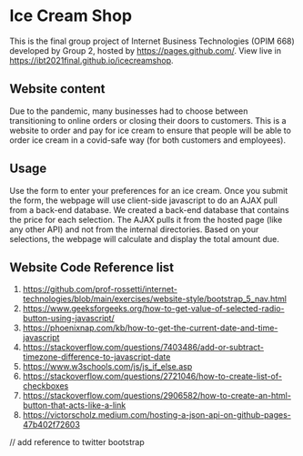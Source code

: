 # Ice Cream Shop
This is the final group project of Internet Business Technologies (OPIM 668) developed by Group 2, hosted by https://pages.github.com/.
View live in https://ibt2021final.github.io/icecreamshop.

## Website content
Due to the pandemic, many businesses had to choose between transitioning to online orders or closing their doors to customers.
This is a website to order and pay for ice cream to ensure that people will be able to order ice cream in a covid-safe way (for both customers and employees).

## Usage
Use the form to enter your preferences for an ice cream. Once you submit the form, the webpage will use client-side javascript to do an AJAX pull from a back-end database. We created a back-end database that contains the price for each selection. The AJAX pulls it from the hosted page (like any other API) and not from the internal directories.  Based on your selections, the webpage will calculate and display the total amount due.

## Website Code Reference list
1. https://github.com/prof-rossetti/internet-technologies/blob/main/exercises/website-style/bootstrap_5_nav.html
2. https://www.geeksforgeeks.org/how-to-get-value-of-selected-radio-button-using-javascript/
3. https://phoenixnap.com/kb/how-to-get-the-current-date-and-time-javascript
4. https://stackoverflow.com/questions/7403486/add-or-subtract-timezone-difference-to-javascript-date
5. https://www.w3schools.com/js/js_if_else.asp
6. https://stackoverflow.com/questions/2721046/how-to-create-list-of-checkboxes
7. https://stackoverflow.com/questions/2906582/how-to-create-an-html-button-that-acts-like-a-link
8. https://victorscholz.medium.com/hosting-a-json-api-on-github-pages-47b402f72603


// add reference to twitter bootstrap
